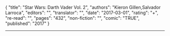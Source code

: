 {
"title": "Star Wars: Darth Vader Vol. 2",
"authors": "Kieron Gillen,Salvador Larroca",
"editors": "",
"translator": "",
"date": "2017-03-01",
"rating": "+",
"re-read": "",
"pages": "432",
"non-fiction": "",
"comic": "TRUE",
"published": "2017"
}

---
